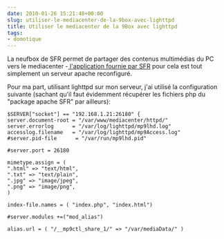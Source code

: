 ```yaml
---
date: 2010-01-26 15:21:48+00:00
slug: utiliser-le-mediacenter-de-la-9box-avec-lighttpd
title: Utiliser le mediacenter de la 9Box avec lighttpd
tags:
- domotique
---
```


La neufbox de SFR permet de partager des contenus multimédias du PC vers le mediacenter -[ l'application fournie par SFR](http://tv.sfr.fr/mediacenter/installation.php) pour cela est tout simplement un serveur apache reconfiguré.

Pour ma part, utilisant lighttpd sur mon serveur, j'ai utilisé la configuration suivante (sachant qu'il faut évidemment récupérer les fichiers php du "package apache SFR" par ailleurs):

	$SERVER["socket"] == "192.168.1.21:26180" {
	server.document-root = "/var/www/mediacenter/httpd/"
	server.errorlog      = "/var/log/lighttpd/mp9lhd.log"
	accesslog.filename   = "/var/log/lighttpd/mp9Access.log"
	#server.pid-file      = "/var/run/mp9lhd.pid"

	#server.port = 26180

	mimetype.assign = (
	".html" => "text/html",
	".txt" => "text/plain",
	".jpg" => "image/jpeg",
	".png" => "image/png",
	)

	index-file.names = ( "index.php", "index.html")

	#server.modules +=("mod_alias")

	alias.url = ( "/__mp9ctl_share_1/" => "/var/mediaData/" )
